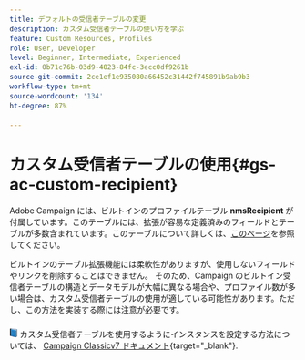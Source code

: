 ```yaml
---
title: デフォルトの受信者テーブルの変更
description: カスタム受信者テーブルの使い方を学ぶ
feature: Custom Resources, Profiles
role: User, Developer
level: Beginner, Intermediate, Experienced
exl-id: 0b71c76b-03d9-4023-84fc-3ecc0df9261b
source-git-commit: 2ce1ef1e935080a66452c31442f745891b9ab9b3
workflow-type: tm+mt
source-wordcount: '134'
ht-degree: 87%

---
```


# カスタム受信者テーブルの使用{#gs-ac-custom-recipient}

Adobe Campaign には、ビルトインのプロファイルテーブル **nmsRecipient** が付属しています。このテーブルには、拡張が容易な定義済みのフィールドとテーブルが多数含まれています。このテーブルについて詳しくは、[このページ](datamodel.md#ootb-profiles)を参照してください。

ビルトインのテーブル拡張機能には柔軟性がありますが、使用しないフィールドやリンクを削除することはできません。 そのため、Campaign のビルトイン受信者テーブルの構造とデータモデルが大幅に異なる場合や、プロファイル数が多い場合は、カスタム受信者テーブルの使用が適している可能性があります。ただし、この方法を実装する際には注意が必要です。

![](../assets/do-not-localize/book.png) カスタム受信者テーブルを使用するようにインスタンスを設定する方法については、 [Campaign Classicv7 ドキュメント](https://experienceleague.adobe.com/docs/campaign-classic/using/configuring-campaign-classic/use-a-custom-recipient-table/about-custom-recipient-table.html?lang=ja){target="_blank"}.